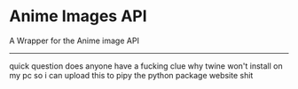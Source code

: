 # Anime Images API

<p>
A Wrapper for the Anime image API
</p>
<hr/>
quick question does anyone have a fucking clue why twine won't install on my pc so i can upload this to pipy the python package website shit
